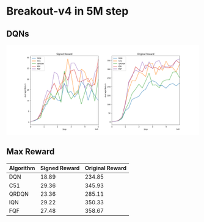 # Breakout-v4 in 5M step

## DQNs
![DQNs](figures/dqn_breakout_5m.png)

## Max Reward 
| **Algorithm** | Signed Reward | Original Reward |
| -------- | ----- | ----- |
| DQN  | 18.89 | 234.85 |
| C51  | 29.36 | 345.93 |
| QRDQN| 23.36 | 285.11 |
| IQN  | 29.22 | 350.33 |
| FQF  | 27.48 | 358.67 |